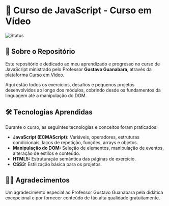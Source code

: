 # 🚀 Curso de JavaScript - Curso em Vídeo

![Status](https://img.shields.io/badge/Status-Concluído-brightgreen)

## 📜 Sobre o Repositório

Este repositório é dedicado ao meu aprendizado e progresso no curso de JavaScript ministrado pelo Professor **Gustavo Guanabara**, através da plataforma [Curso em Vídeo](https://www.cursoemvideo.com/).

Aqui estão todos os exercícios, desafios e pequenos projetos desenvolvidos ao longo dos módulos, cobrindo desde os fundamentos da linguagem até a manipulação do DOM.

## 🛠️ Tecnologias Aprendidas

Durante o curso, as seguintes tecnologias e conceitos foram praticados:

* **JavaScript (ECMAScript):** Variáveis, operadores, estruturas condicionais, laços de repetição, funções, arrays e objetos.
* **Manipulação do DOM:** Seleção de elementos, manipulação de eventos, alteração de estilos e conteúdo.
* **HTML5:** Estruturação semântica das páginas de exercício.
* **CSS3:** Estilização básica para os projetos.

## 🧑‍🏫 Agradecimentos

Um agradecimento especial ao Professor Gustavo Guanabara pela didática excepcional e por fornecer conteúdo de tão alta qualidade gratuitamente.